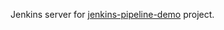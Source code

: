 Jenkins server for [jenkins-pipeline-demo](https://github.com/vok1980/jenkins-pipeline-demo) project.
